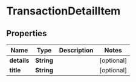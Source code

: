 # TransactionDetailItem

## Properties
Name | Type | Description | Notes
------------ | ------------- | ------------- | -------------
**details** | **String** |  |  [optional]
**title** | **String** |  |  [optional]

